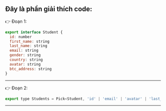 ## Đây là phần giải thích code:

👉 Đoạn 1:

```jsx
export interface Student {
  id: number
  first_name: string
  last_name: string
  email: string
  gender: string
  country: string
  avatar: string
  btc_address: string
}
```

---

👉 Đoạn 2:

```jsx
export type Students = Pick<Student, 'id' | 'email' | 'avatar' | 'last_name'>[]
```

---
